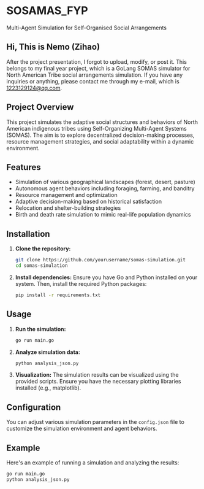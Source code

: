 # SOSAMAS_FYP
Multi-Agent Simulation for Self-Organised Social Arrangements
## Hi, This is Nemo (Zihao)
After the project presentation, I forgot to upload, modify, or post it. This belongs to my final year project, which is a GoLang SOMAS simulator for North American Tribe social arrangements simulation. If you have any inquiries or anything, please contact me through my e-mail, which is 1223129124@qq.com.

## Project Overview

This project simulates the adaptive social structures and behaviors of North American indigenous tribes using Self-Organizing Multi-Agent Systems (SOMAS). The aim is to explore decentralized decision-making processes, resource management strategies, and social adaptability within a dynamic environment.

## Features

- Simulation of various geographical landscapes (forest, desert, pasture)
- Autonomous agent behaviors including foraging, farming, and banditry
- Resource management and optimization
- Adaptive decision-making based on historical satisfaction
- Relocation and shelter-building strategies
- Birth and death rate simulation to mimic real-life population dynamics

## Installation

1. **Clone the repository:**
    ```sh
    git clone https://github.com/yourusername/somas-simulation.git
    cd somas-simulation
    ```

2. **Install dependencies:**
    Ensure you have Go and Python installed on your system. Then, install the required Python packages:
    ```sh
    pip install -r requirements.txt
    ```

## Usage

1. **Run the simulation:**
    ```sh
    go run main.go
    ```

2. **Analyze simulation data:**
    ```sh
    python analysis_json.py
    ```

3. **Visualization:**
    The simulation results can be visualized using the provided scripts. Ensure you have the necessary plotting libraries installed (e.g., matplotlib).

## Configuration

You can adjust various simulation parameters in the `config.json` file to customize the simulation environment and agent behaviors.

## Example

Here's an example of running a simulation and analyzing the results:
```sh
go run main.go
python analysis_json.py

